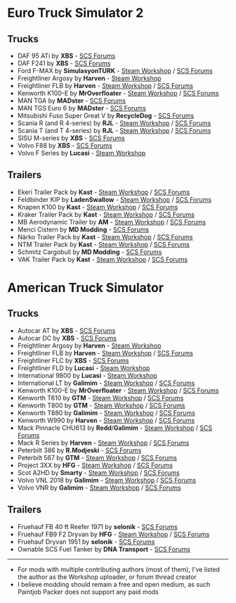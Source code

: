 # Euro Truck Simulator 2

## Trucks

* DAF 95 ATi by **XBS** - [SCS Forums](https://forum.scssoft.com/viewtopic.php?f=35&t=268236)
* DAF F241 by **XBS** - [SCS Forums](https://forum.scssoft.com/viewtopic.php?f=35&t=264917)
* Ford F-MAX by **SimulasyonTURK** - [Steam Workshop](https://steamcommunity.com/sharedfiles/filedetails/?id=1915802227) / [SCS Forums](https://forum.scssoft.com/viewtopic.php?f=35&t=274617)
* Freightliner Argosy by **Harven** - [Steam Workshop](https://steamcommunity.com/sharedfiles/filedetails/?id=2131434074)
* Freightliner FLB by **Harven** - [Steam Workshop](https://steamcommunity.com/sharedfiles/filedetails/?id=867655192) / [SCS Forums](https://forum.scssoft.com/viewtopic.php?t=228835)
* Kenworth K100-E by **MrOverfloater** - [Steam Workshop](https://steamcommunity.com/sharedfiles/filedetails/?id=1814887717) / [SCS Forums](https://forum.scssoft.com/viewtopic.php?f=207&t=274886)
* MAN TGA by **MADster** - [SCS Forums](https://forum.scssoft.com/viewtopic.php?f=35&t=196526)
* MAN TGS Euro 6 by **MADster** - [SCS Forums](https://forum.scssoft.com/viewtopic.php?f=35&t=166544)
* Mitsubishi Fuso Super Great V by **RecycleDog** - [SCS Forums](https://forum.scssoft.com/viewtopic.php?f=35&t=246380)
* Scania R (and R 4-series) by **RJL** - [Steam Workshop](https://steamcommunity.com/sharedfiles/filedetails/?id=1233285693) / [SCS Forums](https://forum.scssoft.com/viewtopic.php?f=35&t=177963)
* Scania T (and T 4-series) by **RJL** - [Steam Workshop](https://steamcommunity.com/sharedfiles/filedetails/?id=1233343065) / [SCS Forums](https://forum.scssoft.com/viewtopic.php?f=35&t=151394)
* SISU M-series by **XBS** - [SCS Forums](https://forum.scssoft.com/viewtopic.php?f=35&t=257924)
* Volvo F88 by **XBS** - [SCS Forums](https://forum.scssoft.com/viewtopic.php?f=35&t=253258)
* Volvo F Series by **Lucasi** - [Steam Workshop](https://steamcommunity.com/sharedfiles/filedetails/?id=1131584022)

## Trailers

* Ekeri Trailer Pack by **Kast** - [Steam Workshop](https://steamcommunity.com/sharedfiles/filedetails/?id=1430605250) / [SCS Forums](https://forum.scssoft.com/viewtopic.php?f=36&t=251460)
* Feldbinder KIP by **LadenSwallow** - [Steam Workshop](https://steamcommunity.com/sharedfiles/filedetails/?id=1958469898) / [SCS Forums](https://forum.scssoft.com/viewtopic.php?f=36&t=279245)
* Knapen K100 by **Kast** - [Steam Workshop](https://steamcommunity.com/sharedfiles/filedetails/?id=1709544505) / [SCS Forums](https://forum.scssoft.com/viewtopic.php?f=36&t=270442)
* Kraker Trailer Pack by **Kast** - [Steam Workshop](https://steamcommunity.com/sharedfiles/filedetails/?id=1431285928) / [SCS Forums](https://forum.scssoft.com/viewtopic.php?t=233975)
* MB Aerodynamic Trailer by **AM** - [Steam Workshop](https://steamcommunity.com/sharedfiles/filedetails/?id=2091516269) / [SCS Forums](https://forum.scssoft.com/viewtopic.php?f=36&t=268003)
* Menci Cistern by **MD Modding** - [SCS Forums](https://forum.scssoft.com/viewtopic.php?f=36&t=260010)
* Närko Trailer Pack by **Kast** - [Steam Workshop](https://steamcommunity.com/sharedfiles/filedetails/?id=2100157424) / [SCS Forums](https://forum.scssoft.com/viewtopic.php?f=36&t=285206)
* NTM Trailer Pack by **Kast** - [Steam Workshop](https://steamcommunity.com/sharedfiles/filedetails/?id=1431253303) / [SCS Forums](https://forum.scssoft.com/viewtopic.php?f=36&t=250206)
* Schmitz Cargobull by **MD Modding** - [SCS Forums](https://forum.scssoft.com/viewtopic.php?f=36&t=252193)
* VAK Trailer Pack by **Kast** - [Steam Workshop](https://steamcommunity.com/sharedfiles/filedetails/?id=1443578012) / [SCS Forums](https://forum.scssoft.com/viewtopic.php?f=36&t=256559)

# American Truck Simulator

## Trucks

* Autocar AT by **XBS** - [SCS Forums](https://forum.scssoft.com/viewtopic.php?f=207&t=275163)
* Autocar DC by **XBS** - [SCS Forums](https://forum.scssoft.com/viewtopic.php?f=207&t=275163)
* Freightliner Argosy by **Harven** - [Steam Workshop](https://steamcommunity.com/sharedfiles/filedetails/?id=2113006265)
* Freightliner FLB by **Harven** - [Steam Workshop](https://steamcommunity.com/sharedfiles/filedetails/?id=867643690) / [SCS Forums](https://forum.scssoft.com/viewtopic.php?t=228835)
* Freightliner FLC by **XBS** - [SCS Forums](https://forum.scssoft.com/viewtopic.php?f=207&t=282638)
* Freightliner FLD by **Lucasi** - [Steam Workshop](https://steamcommunity.com/sharedfiles/filedetails/?id=1322705595)
* International 9800 by **Lucasi** - [Steam Workshop](https://steamcommunity.com/sharedfiles/filedetails/?id=1322663266)
* International LT by **Galimim** - [Steam Workshop](https://steamcommunity.com/sharedfiles/filedetails/?id=1832865824) / [SCS Forums](https://forum.scssoft.com/viewtopic.php?f=207&t=272906)
* Kenworth K100-E by **MrOverfloater** - [Steam Workshop](https://steamcommunity.com/sharedfiles/filedetails/?id=1815959194) / [SCS Forums](https://forum.scssoft.com/viewtopic.php?f=207&t=274886)
* Kenworth T610 by **GTM** - [Steam Workshop](https://steamcommunity.com/sharedfiles/filedetails/?id=1305493186) / [SCS Forums](https://forum.scssoft.com/viewtopic.php?t=250790)
* Kenworth T800 by **GTM** - [Steam Workshop](https://steamcommunity.com/sharedfiles/filedetails/?id=1387205658) / [SCS Forums](https://forum.scssoft.com/viewtopic.php?f=207&t=254804)
* Kenworth T880 by **Galimim** - [Steam Workshop](https://steamcommunity.com/sharedfiles/filedetails/?id=1896118879) / [SCS Forums](https://forum.scssoft.com/viewtopic.php?f=207&t=261407)
* Kenworth W990 by **Harven** - [Steam Workshop](https://steamcommunity.com/sharedfiles/filedetails/?id=1781104022) / [SCS Forums](https://forum.scssoft.com/viewtopic.php?t=274473)
* Mack Pinnacle CHU613 by **Redd**/**Galimim** - [Steam Workshop](https://steamcommunity.com/workshop/filedetails/?id=1943894280) / [SCS Forums](https://forum.scssoft.com/viewtopic.php?f=207&t=265785)
* Mack R Series by **Harven** - [Steam Workshop](https://steamcommunity.com/sharedfiles/filedetails/?id=1463066263) / [SCS Forums](https://forum.scssoft.com/viewtopic.php?f=207&t=256935)
* Peterbilt 386 by **R.Modjeski** - [SCS Forums](https://forum.scssoft.com/viewtopic.php?f=207&t=284614)
* Peterbilt 567 by **GTM** - [Steam Workshop](https://steamcommunity.com/sharedfiles/filedetails/?id=1410475763) / [SCS Forums](https://forum.scssoft.com/viewtopic.php?f=207&t=255232)
* Project 3XX by **HFG** - [Steam Workshop](https://steamcommunity.com/sharedfiles/filedetails/?id=1835092596) / [SCS Forums](https://forum.scssoft.com/viewtopic.php?t=256189)
* Scot A2HD by **Smarty** - [Steam Workshop](https://steamcommunity.com/sharedfiles/filedetails/?id=661658019) / [SCS Forums](https://forum.scssoft.com/viewtopic.php?f=207&t=201612)
* Volvo VNL 2018 by **Galimim** - [Steam Workshop](https://steamcommunity.com/sharedfiles/filedetails/?id=1832939055) / [SCS Forums](https://forum.scssoft.com/viewtopic.php?f=207&t=256560)
* Volvo VNR by **Galimim** - [Steam Workshop](https://steamcommunity.com/sharedfiles/filedetails/?id=1833428947) / [SCS Forums](https://forum.scssoft.com/viewtopic.php?f=207&t=256338)

## Trailers

* Fruehauf FB 40 ft Reefer 1971 by **selonik** - [SCS Forums](https://forum.scssoft.com/viewtopic.php?f=208&t=282742)
* Fruehauf FB9 F2 Dryvan by **HFG** - [Steam Workshop](https://steamcommunity.com/sharedfiles/filedetails/?id=2224171226) / [SCS Forums](https://forum.scssoft.com/viewtopic.php?f=208&t=289490)
* Fruehauf Dryvan 1951 by **selonik** - [SCS Forums](https://forum.scssoft.com/viewtopic.php?f=208&t=282617)
* Ownable SCS Fuel Tanker by **DNA Transport** - [SCS Forums](https://forum.scssoft.com/viewtopic.php?f=208&t=288888)

---

* For mods with multiple contributing authors (most of them), I've listed the author as the Workshop uploader, or forum thread creator
* I believe modding should remain a free and open medium, as such Paintjob Packer does not support any paid mods
